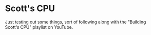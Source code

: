 # Scott's CPU

Just testing out some things, sort of following along with the "Building Scott's CPU" playlist on YouTube.